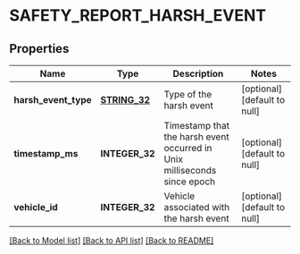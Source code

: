 # SAFETY_REPORT_HARSH_EVENT

## Properties
Name | Type | Description | Notes
------------ | ------------- | ------------- | -------------
**harsh_event_type** | [**STRING_32**](STRING_32.md) | Type of the harsh event | [optional] [default to null]
**timestamp_ms** | **INTEGER_32** | Timestamp that the harsh event occurred in Unix milliseconds since epoch | [optional] [default to null]
**vehicle_id** | **INTEGER_32** | Vehicle associated with the harsh event | [optional] [default to null]

[[Back to Model list]](../README.md#documentation-for-models) [[Back to API list]](../README.md#documentation-for-api-endpoints) [[Back to README]](../README.md)


